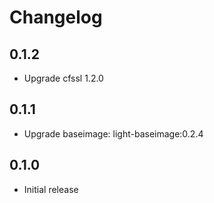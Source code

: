 # Changelog

## 0.1.2
  - Upgrade cfssl 1.2.0

## 0.1.1
  - Upgrade baseimage: light-baseimage:0.2.4

## 0.1.0
  - Initial release

